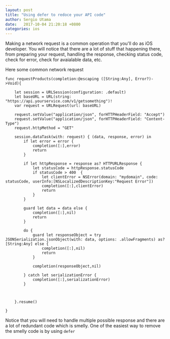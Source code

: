 ```yaml
---
layout: post
title: "Using defer to redoce your API code"
author: Sergio Utama
date:   2017-10-04 21:20:18 +0800
categories: ios
---
```


Making a network request is a common operation that you'll do as iOS developer. You will notice that there are a lot of stuff that happening there, from preparing your request, handling the response, checking status code, check for error, check for avaialable data, etc.

Here some common network request

```
func requestProducts(completion:@escaping ([String:Any], Error?)->Void){

    let session = URLSession(configuration: .default)
    let baseURL = URL(string: "https://api.yourservice.com/v1/getsomething")!
    var request = URLRequest(url: baseURL)

    request.setValue("application/json", forHTTPHeaderField: "Accept")
    request.setValue("application/json", forHTTPHeaderField: "Content-Type")
    request.httpMethod = "GET"

    session.dataTask(with: request) { (data, response, error) in
        if let error = error {
            completion([:],error)
            return
        }

        if let httpResponse = response as? HTTPURLResponse {
            let statusCode = httpResponse.statusCode
            if statusCode > 400  {
                let clientError = NSError(domain: "mydomain", code: statusCode, userInfo:[NSLocalizedDescriptionKey:"Request Error"])
                completion([:],clientError)
                return
            }
        }

        guard let data = data else {
            completion([:],nil)
            return
        }

        do {
            guard let responseObject = try JSONSerialization.jsonObject(with: data, options: .allowFragments) as? [String:Any] else {
                completion([:],nil)
                return
            }

            completion(responseObject,nil)

        } catch let serializationError {
            completion([:],serializationError)
        }



    }.resume()

}
```

Notice that you will need to handle multiple possible response and there are a lot of redundant code which is smelly. One of the easiest way to remove the smelly code is by using `defer`



